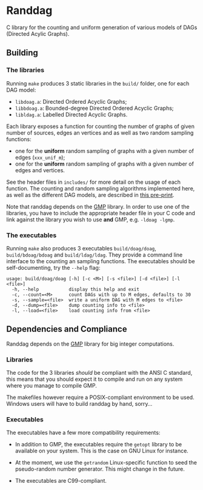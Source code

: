 # Randdag

C library for the counting and uniform generation of various models of DAGs
(Directed Acylic Graphs).


## Building

### The libraries

Running `make` produces 3 static libraries in the `build/` folder, one for each
DAG model:

- `libdoag.a`: Directed Ordered Acyclic Graphs;
- `libbdoag.a`: Bounded-degree Directed Ordered Acyclic Graphs;
- `libldag.a`: Labelled Directed Acyclic Graphs.

Each library exposes a function for counting the number of graphs of given
number of sources, edges an vertices and as well as two random sampling
functions:

- one for the **uniform** random sampling of graphs with a given number of edges
  (`xxx_unif_m`);
- one for the **uniform** random sampling of graphs with a given number of edges
  and vertices.

See the header files in `includes/` for more detail on the usage of each
function.
The counting and random sampling algorithms implemented here, as well as the
different DAG models, are described in
[this pre-print](https://wkerl.me/papers/lagos2020.pdf).

Note that randdag depends on the [GMP](https://gmplib.org/) library.
In order to use one of the libraries, you have to include the appropriate header
file in your C code and link against the library you wish to use **and** GMP,
e.g. `-ldoag -lgmp`.


### The executables

Running `make` also produces 3 executables `build/doag/doag`,
`build/bdoag/bdoag` and `build/ldag/ldag`.
They provide a command line interface to the counting an sampling functions.
The executables should be self-documenting, try the `--help` flag:

```
usage: build/doag/doag [-h] [-c <M>] [-s <file>] [-d <file>] [-l <file>]
  -h, --help           display this help and exit
  -c, --count=<M>      count DAGs with up to M edges, defaults to 30
  -s, --sample=<file>  write a uniform DAG with M edges to <file>
  -d, --dump=<file>    dump counting info to <file>
  -l, --load=<file>    load counting info from <file>
```


## Dependencies and Compliance

Randdag depends on the [GMP](https://gmplib.org/) library for big integer
computations.

### Libraries

The code for the 3 libraries *should* be compliant with the ANSI C standard,
this means that you should expect it to compile and run on any system where you
manage to compile GMP.

The makefiles however require a POSIX-compliant environment to be used.
Windows users will have to build randdag by hand, sorry…

### Executables

The executables have a few more compatibility requirements:

- In addition to GMP, the executables require the `getopt` library to be
  available on your system. This is the case on GNU Linux for instance.

- At the moment, we use the `getrandom` Linux-specific function to seed the
  pseudo-random number generator. This might change in the future.

- The executables are C99-compliant.
